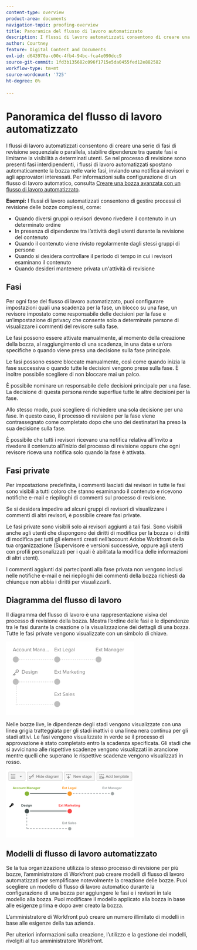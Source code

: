 ```yaml
---
content-type: overview
product-area: documents
navigation-topic: proofing-overview
title: Panoramica del flusso di lavoro automatizzato
description: I flussi di lavoro automatizzati consentono di creare una serie di fasi di revisione sequenziale o parallela, stabilire dipendenze tra queste fasi e limitarne la visibilità a determinati utenti. Se nel processo di revisione sono presenti fasi interdipendenti, i flussi di lavoro automatizzati spostano automaticamente la bozza nelle varie fasi, inviando una notifica ai revisori e agli approvatori interessati.
author: Courtney
feature: Digital Content and Documents
exl-id: d643970a-c00c-4fb4-94bc-fca4e090dcc9
source-git-commit: 1fd3b135682c096f1715e5da0455fed12e882582
workflow-type: tm+mt
source-wordcount: '725'
ht-degree: 0%

---
```


# Panoramica del flusso di lavoro automatizzato

<!-- Audited: 01/2024 -->

I flussi di lavoro automatizzati consentono di creare una serie di fasi di revisione sequenziale o parallela, stabilire dipendenze tra queste fasi e limitarne la visibilità a determinati utenti. Se nel processo di revisione sono presenti fasi interdipendenti, i flussi di lavoro automatizzati spostano automaticamente la bozza nelle varie fasi, inviando una notifica ai revisori e agli approvatori interessati. Per informazioni sulla configurazione di un flusso di lavoro automatico, consulta [Creare una bozza avanzata con un flusso di lavoro automatizzato](../../../review-and-approve-work/proofing/creating-proofs-within-workfront/create-automated-proof-workflow.md).

**Esempi:**  I flussi di lavoro automatizzati consentono di gestire processi di revisione delle bozze complessi, come:

* Quando diversi gruppi o revisori devono rivedere il contenuto in un determinato ordine
* In presenza di dipendenze tra l’attività degli utenti durante la revisione del contenuto
* Quando il contenuto viene rivisto regolarmente dagli stessi gruppi di persone
* Quando si desidera controllare il periodo di tempo in cui i revisori esaminano il contenuto
* Quando desideri mantenere privata un&#39;attività di revisione

## Fasi

Per ogni fase del flusso di lavoro automatizzato, puoi configurare impostazioni quali una scadenza per la fase, un blocco su una fase, un revisore impostato come responsabile delle decisioni per la fase e un’impostazione di privacy che consente solo a determinate persone di visualizzare i commenti del revisore sulla fase.

Le fasi possono essere attivate manualmente, al momento della creazione della bozza, al raggiungimento di una scadenza, in una data e un’ora specifiche o quando viene presa una decisione sulla fase principale.

Le fasi possono essere bloccate manualmente, così come quando inizia la fase successiva o quando tutte le decisioni vengono prese sulla fase. È inoltre possibile scegliere di non bloccare mai un palco.

È possibile nominare un responsabile delle decisioni principale per una fase. La decisione di questa persona rende superflue tutte le altre decisioni per la fase.

Allo stesso modo, puoi scegliere di richiedere una sola decisione per una fase. In questo caso, il processo di revisione per la fase viene contrassegnato come completato dopo che uno dei destinatari ha preso la sua decisione sulla fase.

È possibile che tutti i revisori ricevano una notifica relativa all&#39;invito a rivedere il contenuto all&#39;inizio del processo di revisione oppure che ogni revisore riceva una notifica solo quando la fase è attivata.

## Fasi private

Per impostazione predefinita, i commenti lasciati dai revisori in tutte le fasi sono visibili a tutti coloro che stanno esaminando il contenuto e ricevono notifiche e-mail e riepiloghi di commenti sul processo di revisione.

Se si desidera impedire ad alcuni gruppi di revisori di visualizzare i commenti di altri revisori, è possibile creare fasi private.

Le fasi private sono visibili solo ai revisori aggiunti a tali fasi. Sono visibili anche agli utenti che dispongono dei diritti di modifica per la bozza o i diritti di modifica per tutti gli elementi creati nell’account Adobe Workfront della tua organizzazione (Supervisore e versioni successive, oppure agli utenti con profili personalizzati per i quali è abilitata la modifica delle informazioni di altri utenti).

I commenti aggiunti dai partecipanti alla fase privata non vengono inclusi nelle notifiche e-mail e nei riepiloghi dei commenti della bozza richiesti da chiunque non abbia i diritti per visualizzarli.

## Diagramma del flusso di lavoro

Il diagramma del flusso di lavoro è una rappresentazione visiva del processo di revisione della bozza. Mostra l’ordine delle fasi e le dipendenze tra le fasi durante la creazione o la visualizzazione dei dettagli di una bozza. Tutte le fasi private vengono visualizzate con un simbolo di chiave.

![intro-to-aw-example-diagram.png](assets/intro-to-aw-example-diagram-350x199.png)

Nelle bozze live, le dipendenze degli stadi vengono visualizzate con una linea grigia tratteggiata per gli stadi inattivi o una linea nera continua per gli stadi attivi. Le fasi vengono visualizzate in verde se il processo di approvazione è stato completato entro la scadenza specificata. Gli stadi che si avvicinano alle rispettive scadenze vengono visualizzati in arancione mentre quelli che superano le rispettive scadenze vengono visualizzati in rosso.

![workflow_2.png](assets/workflow-2-350x183.png)

## Modelli di flusso di lavoro automatizzato

Se la tua organizzazione utilizza lo stesso processo di revisione per più bozze, l’amministratore di Workfront può creare modelli di flusso di lavoro automatizzati per semplificare notevolmente la creazione delle bozze. Puoi scegliere un modello di flusso di lavoro automatico durante la configurazione di una bozza per aggiungere le fasi e i revisori in tale modello alla bozza. Puoi modificare il modello applicato alla bozza in base alle esigenze prima e dopo aver creato la bozza.

L’amministratore di Workfront può creare un numero illimitato di modelli in base alle esigenze della tua azienda.

Per ulteriori informazioni sulla creazione, l’utilizzo e la gestione dei modelli, rivolgiti al tuo amministratore Workfront.
